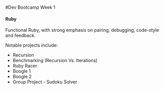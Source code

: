 #Dev Bootcamp Week 1

#### Ruby

Functional Ruby, with strong emphasis on pairing, debugging, code-style and feedback.

Notable projects include:

* Recursion 
* Benchmarking (Recursion Vs. Iterations)
* Ruby Racer
* Boogle 1
* Boogle 2
* Group Project - Sudoku Solver




